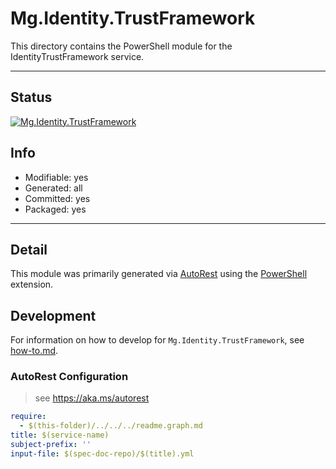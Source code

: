 <!-- region Generated -->
# Mg.Identity.TrustFramework
This directory contains the PowerShell module for the IdentityTrustFramework service.

---
## Status
[![Mg.Identity.TrustFramework](https://img.shields.io/powershellgallery/v/Mg.Identity.TrustFramework.svg?style=flat-square&label=Mg.Identity.TrustFramework "Mg.Identity.TrustFramework")](https://www.powershellgallery.com/packages/Mg.Identity.TrustFramework/)

## Info
- Modifiable: yes
- Generated: all
- Committed: yes
- Packaged: yes

---
## Detail
This module was primarily generated via [AutoRest](https://github.com/Azure/autorest) using the [PowerShell](https://github.com/Azure/autorest.powershell) extension.

## Development
For information on how to develop for `Mg.Identity.TrustFramework`, see [how-to.md](how-to.md).
<!-- endregion -->

### AutoRest Configuration

> see https://aka.ms/autorest

``` yaml
require:
  - $(this-folder)/../../../readme.graph.md
title: $(service-name)
subject-prefix: ''
input-file: $(spec-doc-repo)/$(title).yml
```
